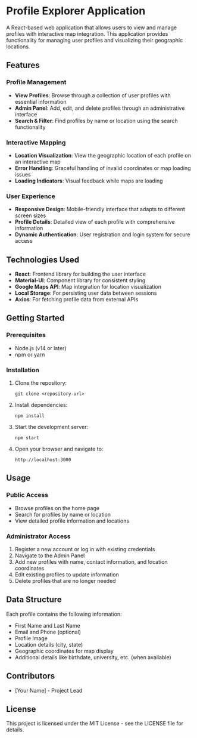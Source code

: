 # Profile Explorer Application

A React-based web application that allows users to view and manage profiles with interactive map integration. This application provides functionality for managing user profiles and visualizing their geographic locations.

## Features

### Profile Management
- **View Profiles**: Browse through a collection of user profiles with essential information
- **Admin Panel**: Add, edit, and delete profiles through an administrative interface
- **Search & Filter**: Find profiles by name or location using the search functionality

### Interactive Mapping
- **Location Visualization**: View the geographic location of each profile on an interactive map
- **Error Handling**: Graceful handling of invalid coordinates or map loading issues
- **Loading Indicators**: Visual feedback while maps are loading

### User Experience
- **Responsive Design**: Mobile-friendly interface that adapts to different screen sizes
- **Profile Details**: Detailed view of each profile with comprehensive information
- **Dynamic Authentication**: User registration and login system for secure access

## Technologies Used

- **React**: Frontend library for building the user interface
- **Material-UI**: Component library for consistent styling
- **Google Maps API**: Map integration for location visualization
- **Local Storage**: For persisting user data between sessions
- **Axios**: For fetching profile data from external APIs

## Getting Started

### Prerequisites
- Node.js (v14 or later)
- npm or yarn

### Installation

1. Clone the repository:
   ```
   git clone <repository-url>
   ```

2. Install dependencies:
   ```
   npm install
   ```

3. Start the development server:
   ```
   npm start
   ```

4. Open your browser and navigate to:
   ```
   http://localhost:3000
   ```

## Usage

### Public Access
- Browse profiles on the home page
- Search for profiles by name or location
- View detailed profile information and locations

### Administrator Access
1. Register a new account or log in with existing credentials
2. Navigate to the Admin Panel
3. Add new profiles with name, contact information, and location coordinates
4. Edit existing profiles to update information
5. Delete profiles that are no longer needed

## Data Structure

Each profile contains the following information:
- First Name and Last Name
- Email and Phone (optional)
- Profile Image
- Location details (city, state)
- Geographic coordinates for map display
- Additional details like birthdate, university, etc. (when available)

## Contributors

- [Your Name] - Project Lead

## License

This project is licensed under the MIT License - see the LICENSE file for details.
